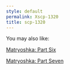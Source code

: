 ```yaml
---
style: default
permalink: Xscp-1320
title: scp-1320
---
```

You may also like:

[Matryoshka: Part Six](http://scp-wiki.net/matryoshka-six)

[Matryoshka: Part Seven](http://scp-wiki.net/matryoshka-seven)
